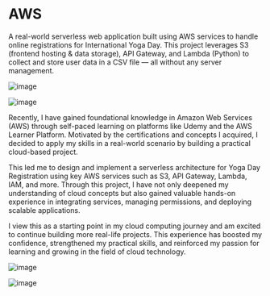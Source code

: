 # AWS
A real-world serverless web application built using AWS services to handle online registrations for International Yoga Day. This project leverages S3 (frontend hosting &amp; data storage), API Gateway, and Lambda (Python) to collect and store user data in a CSV file — all without any server management.

![image](https://github.com/user-attachments/assets/8d027836-787a-4b68-9677-2bc15c15ca28)

![image](https://github.com/user-attachments/assets/28f841ab-c897-425a-8853-d077d37a25be)



Recently, I have gained foundational knowledge in Amazon Web Services (AWS) through self-paced learning on platforms like Udemy and the AWS Learner Platform. Motivated by the certifications and concepts I acquired, I decided to apply my skills in a real-world scenario by building a practical cloud-based project.

This led me to design and implement a serverless architecture for Yoga Day Registration using key AWS services such as S3, API Gateway, Lambda, IAM, and more. Through this project, I have not only deepened my understanding of cloud concepts but also gained valuable hands-on experience in integrating services, managing permissions, and deploying scalable applications.

I view this as a starting point in my cloud computing journey and am excited to continue building more real-life projects. This experience has boosted my confidence, strengthened my practical skills, and reinforced my passion for learning and growing in the field of cloud technology.

![image](https://github.com/user-attachments/assets/9ba4bb29-ece5-403c-9d22-59f25673622a)


![image](https://github.com/user-attachments/assets/9065c605-286f-460f-a76b-71437dffaef5)
